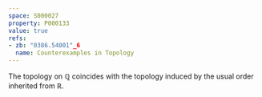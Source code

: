 ```yaml
---
space: S000027
property: P000133
value: true
refs:
- zb: "0386.54001"_6
  name: Counterexamples in Topology
---
```


The topology on $\mathbb Q$ coincides with the topology induced by the usual order inherited from $\mathbb R$.
